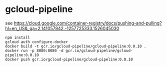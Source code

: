 # gcloud-pipeline

see https://cloud.google.com/container-registry/docs/pushing-and-pulling?hl=en_US&_ga=2.141057842.-1257725333.1526045030

```
npm install 
gcloud auth configure-docker
docker build -t gcr.io/gcloud-pipeline/gcloud-pipeline:0.0.10 .   
docker run -p 8080:8080 -d gcr.io/gcloud-pipeline/gcloud-pipeline:0.0.10
docker push gcr.io/gcloud-pipeline/gcloud-pipeline:0.0.10